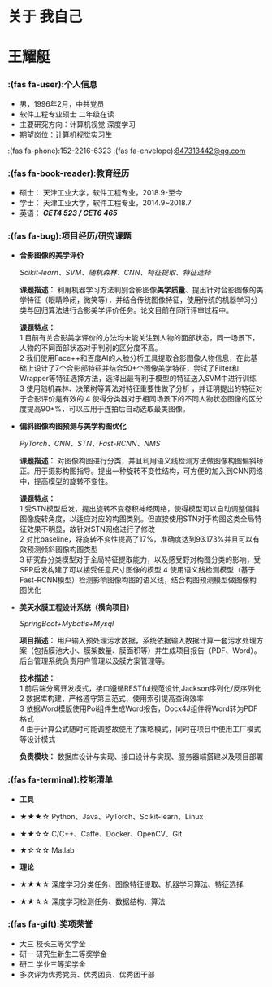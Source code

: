 # 关于 我自己

# 王耀艇
 ### :(fas fa-user):个人信息 
 - 男，1996年2月，中共党员
 - 软件工程专业硕士 二年级在读
 - 主要研究方向：计算机视觉 深度学习
 - 期望岗位：计算机视觉实习生
  
  :(fas fa-phone):152-2216-6323
  :(fas fa-envelope):847313442@qq.com

### :(fas fa-book-reader):教育经历

- 硕士： 天津工业大学，软件工程专业，2018.9-至今
- 学士： 天津工业大学，软件工程专业，2014.9~2018.7
- 英语： ***CET4 523 / CET6 465***

### :(fas fa-bug):项目经历/研究课题

- **合影图像的美学评价**
  
  *Scikit-learn、SVM、随机森林、CNN、特征提取、特征选择*

  **课题描述：** 利用机器学习方法判别合影图像**美学质量**、提出针对合影图像的美学特征（眼睛睁闭，微笑等），并结合传统图像特征，使用传统的机器学习分类与回归算法进行合影美学评价任务。论文目前在同行评审过程中。

  **课题特点：**  
  1 目前有关合影美学评价的方法均未能关注到人物的面部状态，同一场景下，人物的不同面部状态对于判别的区分度不高。  
  2 我们使用Face++和百度AI的人脸分析工具提取合影图像人物信息，在此基础上设计了7个合影部特征并结合50+个图像美学特征，尝试了Filter和Wrapper等特征选择方法，选择出最有利于模型的特征送入SVM中进行训练  
  3 使用随机森林、决策树等算法对特征重要性做了分析 ，并证明提出的特征对于合影评价是有效的 
  4 使得分类器对于相同场景下的不同人物状态图像的区分度提高90+%，可以应用于连拍后自动选取最美图像。

- **偏斜图像构图预测与美学构图优化**
 
  *PyTorch、CNN、STN、Fast-RCNN、NMS*

  **课题描述：** 对图像构图进行分类，并且利用语义线检测方法做图像构图偏斜矫正。用于摄影构图指导。提出一种旋转不变性结构，可方便的加入到CNN网络中，提高模型的旋转不变性。

  **课题特点：**  
  1 受STN模型启发，提出旋转不变卷积神经网络，使得模型可以自动调整偏斜图像旋转角度，以适应对应的构图类别。但直接使用STN对于构图这类全局特征效果不明显，故针对STN网络进行了修改  
  2 对比baseline，将旋转不变性提高了17%，准确度达到93.173%并且可以有效预测倾斜图像构图类型  
  3 研究各分类模型对于全局特征提取能力，以及感受野对构图分类的影响，受SPP启发构建了可以接受任意尺寸图像的模型
  4 使用语义线检测模型（基于Fast-RCNN模型）检测影响图像构图的语义线，结合构图预测模型做图像构图优化
- **美天水膜工程设计系统（横向项目）**

  *SpringBoot+Mybatis+Mysql*

  **项目描述：** 用户输入预处理污水数据，系统依据输入数据计算一套污水处理方案（包括膜池大小、膜架数量、膜面积等）并生成项目报告（PDF、Word）。后台管理系统负责用户管理以及膜方案管理等。  

  **技术描述：**   
  1 前后端分离开发模式，接口遵循RESTful规范设计,Jackson序列化/反序列化  
  2 数据库构建，严格遵守第三范式、使用索引提高查询效率   
  3 依据Word模版使用Poi组件生成Word报告，Docx4J组件将Word转为PDF格式  
  4 由于计算公式随时可能调整故使用了策略模式，同时在项目中使用工厂模式等设计模式 

  **负责模块：** 数据库设计与实现、接口设计与实现、服务器端搭建以及项目部署

### :(fas fa-terminal):技能清单
- **工具**

- ★★★☆  Python、Java、PyTorch、Scikit-learn、Linux
- ★★☆☆  C/C++、Caffe、Docker、OpenCV、Git
- ★☆☆☆  Matlab
  
- **理论**
- ★★★☆  深度学习分类任务、图像特征提取、机器学习算法、特征选择
- ★★☆☆  深度学习检测任务、数据结构、算法

### :(fas fa-gift):奖项荣誉
- 大三 校长三等奖学金
- 研一 研究生新生二等奖学金 
- 研二 学业三等奖学金
- 多次评为优秀党员、优秀团员、优秀团干部

